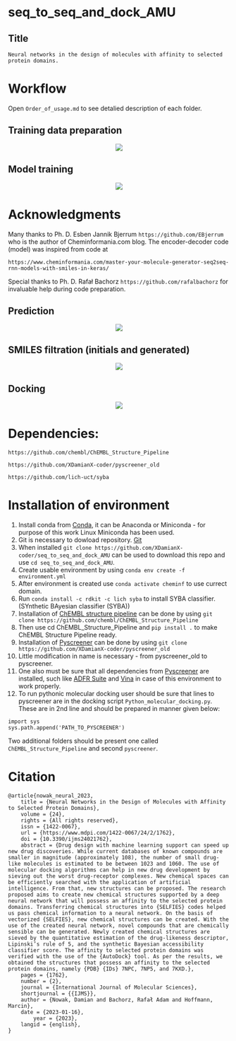 # seq_to_seq_and_dock_AMU
## Title
```Neural networks in the design of molecules with affinity to selected protein domains.```

# Workflow
Open ```Order_of_usage.md``` to see detalied description of each folder.

## Training data preparation
<p align="center">
  <img src="/scheme/data_preparation.png">
</p>


## Model training
<p align="center">
  <img src="/scheme/scheme_model_v2.png">
</p>

# Acknowledgments

Many thanks to Ph. D. Esben Jannik Bjerrum ``` https://github.com/EBjerrum ``` who is the author of Cheminformania.com blog. The encoder-decoder code (model) was inspired from code at 
```
https://www.cheminformania.com/master-your-molecule-generator-seq2seq-rnn-models-with-smiles-in-keras/
```

Special thanks to Ph. D. Rafał Bachorz ``` https://github.com/rafalbachorz ``` for invaluable help during code preparation. 

## Prediction

<p align="center">
  <img src="/scheme/scheme_prediction_v2.png">
</p>

## SMILES filtration (initials and generated)

<p align="center">
  <img src="/scheme/scheme_filtration.png">
</p>

## Docking

<p align="center">
  <img src="/scheme/scheme_docking.png">
</p>


# Dependencies:

```
https://github.com/chembl/ChEMBL_Structure_Pipeline
```
```
https://github.com/XDamianX-coder/pyscreener_old
```
```
https://github.com/lich-uct/syba
```



# Installation of environment
1. Install conda from [Conda](https://docs.conda.io/projects/conda/en/latest/user-guide/install/index.html), it can be Anaconda or Miniconda - for purpose of this work Linux Miniconda has been used.
2. Git is necessary to dowload repository. [Git](https://git-scm.com/book/en/v2/Getting-Started-Installing-Git)
3. When installed ```git clone https://github.com/XDamianX-coder/seq_to_seq_and_dock_AMU``` can be used to download this repo and use ```cd seq_to_seq_and_dock_AMU```.
4. Create usable environment by using ```conda env create -f environment.yml```
5. After environment is created use ```conda activate cheminf``` to use currect domain.
6. Run ```conda install -c rdkit -c lich syba``` to install SYBA classifier. (SYnthetic BAyesian classifier (SYBA))
7. Installation of [ChEMBL structure pipeline](https://github.com/chembl/ChEMBL_Structure_Pipeline) can be done by using ```git clone https://github.com/chembl/ChEMBL_Structure_Pipeline```
8. Then use cd ChEMBL_Structure_Pipeline and ```pip install .``` to make ChEMBL Structure Pipeline ready. 
9. Installation of [Pyscreener](https://github.com/XDamianX-coder/pyscreener_old) can be done by using ```git clone https://github.com/XDamianX-coder/pyscreener_old```
10. Little modification in name is necessary - from pyscreener_old to pyscreener.
11. One also must be sure that all dependencies from [Pyscreener](https://github.com/XDamianX-coder/pyscreener_old) are installed, such like [ADFR Suite](https://ccsb.scripps.edu/adfr/downloads/) and [Vina](http://vina.scripps.edu/) in case of this environment to work properly.
12. To run pythonic molecular docking user should be sure that lines to pyscreener are in the docking script ```Python_molecular_docking.py```. 
These are in 2nd line and should be prepared in manner given below:
```
import sys
sys.path.append('PATH_TO_PYSCREENER')
```
Two additional folders should be present one called ```ChEMBL_Structure_Pipeline``` and second ```pyscreener```.


# Citation
```
@article{nowak_neural_2023,
	title = {Neural Networks in the Design of Molecules with Affinity to Selected Protein Domains},
	volume = {24},
	rights = {All rights reserved},
	issn = {1422-0067},
	url = {https://www.mdpi.com/1422-0067/24/2/1762},
	doi = {10.3390/ijms24021762},
	abstract = {Drug design with machine learning support can speed up new drug discoveries. While current databases of known compounds are smaller in magnitude (approximately 108), the number of small drug-like molecules is estimated to be between 1023 and 1060. The use of molecular docking algorithms can help in new drug development by sieving out the worst drug-receptor complexes. New chemical spaces can be efficiently searched with the application of artificial intelligence. From that, new structures can be proposed. The research proposed aims to create new chemical structures supported by a deep neural network that will possess an affinity to the selected protein domains. Transferring chemical structures into {SELFIES} codes helped us pass chemical information to a neural network. On the basis of vectorized {SELFIES}, new chemical structures can be created. With the use of the created neural network, novel compounds that are chemically sensible can be generated. Newly created chemical structures are sieved by the quantitative estimation of the drug-likeness descriptor, Lipinski’s rule of 5, and the synthetic Bayesian accessibility classifier score. The affinity to selected protein domains was verified with the use of the {AutoDock} tool. As per the results, we obtained the structures that possess an affinity to the selected protein domains, namely {PDB} {IDs} 7NPC, 7NP5, and 7KXD.},
	pages = {1762},
	number = {2},
	journal = {International Journal of Molecular Sciences},
	shortjournal = {{IJMS}},
	author = {Nowak, Damian and Bachorz, Rafał Adam and Hoffmann, Marcin},
	date = {2023-01-16},
        year = {2023},
	langid = {english},
}
```

